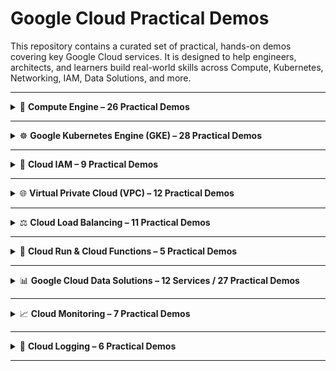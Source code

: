# Google Cloud Practical Demos

This repository contains a curated set of practical, hands-on demos covering key Google Cloud services. It is designed to help engineers, architects, and learners build real-world skills across Compute, Kubernetes, Networking, IAM, Data Solutions, and more.

---

<details>
<summary>🚀 <strong>Compute Engine – 26 Practical Demos</strong></summary>

### VM Instances

* VM Instance Basics
* Startup Scripts
* Cloud Shell & gcloud CLI
* Instance Templates
* Machine Images
* Spot VMs
* Attach GPU to VM
* Sole-tenant Nodes
* Ops Agent

### Persistent Disks

* Cloud KMS
* Attach Non-boot Disk
* Resize Disks
* Regional Persistent Disks
* Hyper Disks
* Hyper Disk Storage Pools
* Disk Images
* Disk Snapshots
* Local SSDs

### Instance Groups

* Unmanaged Instance Groups
* Managed Instance Groups – Stateless
* Managed Instance Groups – Stateful

### SSH Keys

* Default SSH Keys
* Project-level Metadata
* Instance-level Metadata
* SSH OS Login
* SSH OS Login (Third-party tools)

</details>

---

<details>
<summary>☸️ <strong>Google Kubernetes Engine (GKE) – 28 Practical Demos</strong></summary>

### Kubernetes Pods

* Imperative Pods
* Declarative Pods

### Kubernetes Deployments

* Imperative Deployment
* Declarative Deployment
* Deployment Update
* Deployment Rollback

### Workload Resources

* ReplicaSets
* StatefulSets
* DaemonSets
* NodePort Service
* ClusterIP Service
* Headless Service
* Ingress Service

### Jobs & CronJobs

* Job Basics
* Job Backoff Limits
* Job Completions
* Job Parallelism
* Job Active Deadline Seconds
* Cron Jobs

### Cluster Management

* Node Pools & Node Selectors

### Cluster Types

* Regional Standard Cluster
* Autopilot Cluster
* Private Cluster

### Autoscaling

* Cluster Autoscaler
* Horizontal Pod Autoscaler
* Vertical Pod Autoscaler

### Storage

* GKE + Compute Engine Persistent Disks

### Container Registry

* Google Artifact Registry

</details>

---

<details>
<summary>🔐 <strong>Cloud IAM – 9 Practical Demos</strong></summary>

* IAM Roles
* IAM Roles with gcloud CLI
* IAM Policy
* IAM Conditions
* Service Accounts
* Service Accounts with gcloud CLI
* Service Account Impersonation
* Long-lived Service Account Keys
* Short-lived Service Account Credentials

</details>

---

<details>
<summary>🌐 <strong>Virtual Private Cloud (VPC) – 12 Practical Demos</strong></summary>

* VPC Types (Auto & Custom)
* Static IPs (External & Internal)
* Cloud NAT & Cloud Router
* Private Google Access
* Cloud Domains
* Cloud DNS
* Firewall Ingress Rules
* Ingress Rules with Target Tags
* Ingress Rules with Service Accounts
* Ingress Rules with Destination Filters
* Egress Deny Rules
* Firewall Policies

</details>

---

<details>
<summary>⚖️ <strong>Cloud Load Balancing – 11 Practical Demos</strong></summary>

* Regional Managed Instance Groups
* Global HTTP Load Balancer
* Global HTTPS Load Balancer (Self-signed SSL)
* Global HTTPS Load Balancer (Google-managed SSL)
* Global TCP Proxy Load Balancer
* Global SSL Proxy Load Balancer
* Zonal Managed Instance Groups
* Regional HTTP Load Balancer
* Regional HTTP Internal Load Balancer
* Regional TCP Proxy Load Balancer
* Regional TCP Pass-through Load Balancer

</details>

---

<details>
<summary>🏃 <strong>Cloud Run & Cloud Functions – 5 Practical Demos</strong></summary>

* Cloud Run Services
* Cloud Run Jobs
* Cloud Functions (HTTP)
* Cloud Functions with Pub/Sub
* Cloud Functions with Cloud Storage

</details>

---

<details>
<summary>📊 <strong>Google Cloud Data Solutions – 12 Services / 27 Practical Demos</strong></summary>

* Cloud SQL
* Cloud Spanner
* Cloud Dataflow
* AlloyDB
* Cloud Firestore
* Cloud Datastore
* Bigtable
* Dataproc
* Pub/Sub
* Pub/Sub Lite
* Cloud Storage
* BigQuery

</details>

---

<details>
<summary>📈 <strong>Cloud Monitoring – 7 Practical Demos</strong></summary>

* Uptime Checks
* Alert Policies & Notification Channels
* Monitoring Groups
* Synthetic Monitoring (Custom Scripts)
* Synthetic Monitoring (Mocha Template)
* Synthetic Monitoring (Broken-link Checker)
* Custom Dashboards

</details>

---

<details>
<summary>📂 <strong>Cloud Logging – 6 Practical Demos</strong></summary>

* Log Explorer
* Application Integration
* Log-based Metrics & Alerts
* Log-based Alert Policies
* Log Storage & Router Sinks
* Log Analysis (BigQuery linked datasets)

</details>

---



